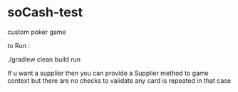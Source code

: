 # soCash-test
custom poker game

to Run : 

./gradlew clean build run

If u want a supplier then you can provide a Supplier method to game context but 
there are no checks to validate any card is repeated in that case


